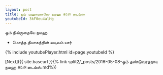 ```yaml
---
layout: post
title: ஓம் மஹாமனஸே நமஹ ௧௦௮ டைம்ஸ்
youtubeId: 3kF0eu4alHg
---
```

 
 
 ஓம் நிவ்ருதையே நமஹ  
 
 -  மொத்த தியாகத்தின் வடிவம் யார் 
 
  
 
  
 
 
 
 
 
 


{% include youtubePlayer.html id=page.youtubeId %}
 
[Next]({{ site.baseurl }}{% link  split2/_posts/2016-05-08-ஓம் தண்டுவரதநாய நமஹ ௧௦௮ டைம்ஸ்.md%})
 
